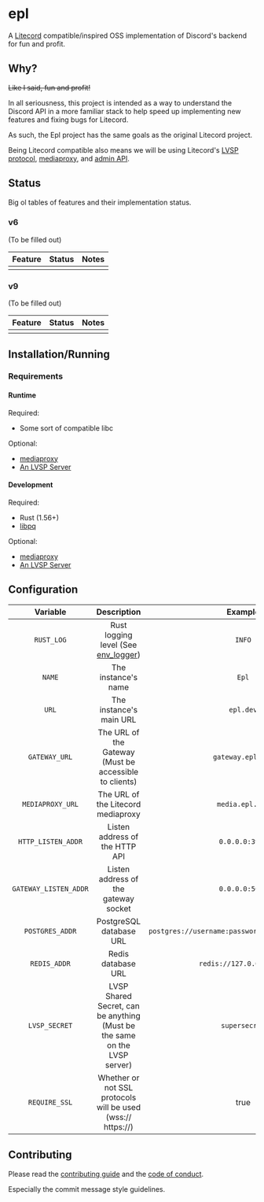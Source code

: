 # epl
A [Litecord](https://gitlab.com/litecord/litecord) compatible/inspired OSS implementation of Discord's backend for fun and profit.

## Why?
~~Like I said, fun and profit!~~

In all seriousness, this project is intended as a way to understand the Discord API in a more familiar stack to help speed up implementing new features and fixing bugs for Litecord.

As such, the Epl project has the same goals as the original Litecord project.

Being Litecord compatible also means we will be using Litecord's [LVSP protocol](https://gitlab.com/litecord/litecord/-/blob/master/docs/lvsp.md), [mediaproxy](https://gitlab.com/litecord/mediaproxy), and [admin API](https://gitlab.com/litecord/litecord/-/blob/master/docs/admin_api.md).

## Status

Big ol tables of features and their implementation status.

### v6
(To be filled out)

| Feature | Status | Notes |
|---------|--------|-------|
|         |        |       |

### v9
(To be filled out)

| Feature | Status | Notes |
|---------|--------|-------|
|         |        |       |

## Installation/Running
### Requirements
#### Runtime
Required:
 * Some sort of compatible libc

Optional:
 * [mediaproxy](https://gitlab.com/litecord/mediaproxy)
 * [An LVSP Server](https://gitlab.com/uwueviee/bannana-pho)

#### Development
Required:
 * Rust (1.56+)
 * [libpq](https://www.postgresql.org/docs/current/libpq.html)

Optional:
 * [mediaproxy](https://gitlab.com/litecord/mediaproxy)
 * [An LVSP Server](https://gitlab.com/uwueviee/bannana-pho)

## Configuration

|       Variable        |                                     Description                                      |                      Example                      | Required? |         Default          |
|:---------------------:|:------------------------------------------------------------------------------------:|:-------------------------------------------------:|:---------:|:------------------------:|
|      `RUST_LOG`       | Rust logging level (See [env_logger](https://docs.rs/env_logger/latest/env_logger/)) |                      `INFO`                       |           |         `ERROR`          |
|        `NAME`         |                                 The instance's name                                  |                       `Epl`                       |    [x]    |           N/A            |
|         `URL`         |                               The instance's main URL                                |                     `epl.dev`                     |    [x]    |           N/A            |
|     `GATEWAY_URL`     |                The URL of the Gateway (Must be accessible to clients)                |                 `gateway.epl.dev`                 |    [x]    |           N/A            |
|   `MEDIAPROXY_URL`    |                          The URL of the Litecord mediaproxy                          |                  `media.epl.dev`                  |           |           N/A            |
|  `HTTP_LISTEN_ADDR`   |                            Listen address of the HTTP API                            |                  `0.0.0.0:3926`                   |           |      `0.0.0.0:3926`      |
| `GATEWAY_LISTEN_ADDR` |                         Listen address of the gateway socket                         |                  `0.0.0.0:5001`                   |           |      `0.0.0.0:5001`      |
|    `POSTGRES_ADDR`    |                               PostgreSQL database URL                                | `postgres://username:password@localhost/database` |    [x]    |           N/A            |
|     `REDIS_ADDR`      |                                  Redis database URL                                  |             `redis://127.0.0.1:6379`              |           | `redis://127.0.0.1:6379` |
|     `LVSP_SECRET`     |      LVSP Shared Secret, can be anything (Must be the same on the LVSP server)       |                   `supersecret`                   |    [x]    |           N/A            |
|     `REQUIRE_SSL`     |             Whether or not SSL protocols will be used (wss:// https://)              |                       true                        |           |          false           |

## Contributing
Please read the [contributing guide](https://gitlab.com/uwueviee/epl/-/blob/main/CONTRIBUTING.md) and the [code of conduct](https://gitlab.com/uwueviee/epl/-/blob/main/CODE_OF_CONDUCT.md).

Especially the commit message style guidelines.